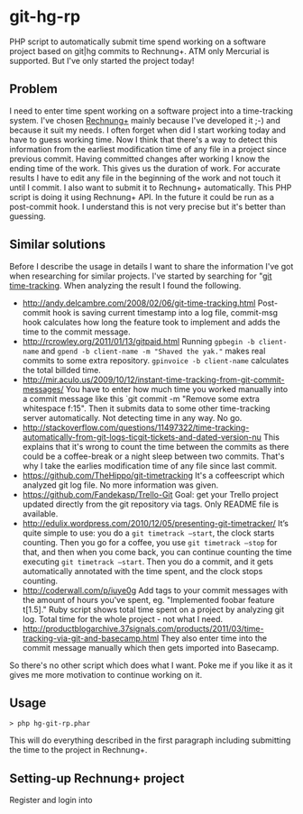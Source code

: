 git-hg-rp
=========

PHP script to automatically submit time spend working on a software project based on git|hg commits to Rechnung+.
ATM only Mercurial is supported. But I've only started the project today!

Problem
-------

I need to enter time spent working on a software project into a time-tracking system. 
I've chosen [Rechnung+](http://rechnung-plus.de) mainly because I've developed it ;-) and because it suit my needs.
I often forget when did I start working today and have to guess working time. Now I think that there's a way to 
detect this information from the earliest modification time of any file in a project since previous commit.
Having committed changes after working I know the ending time of the work. This gives us the duration of work.
For accurate results I have to edit any file in the beginning of the work and not touch it until I commit.
I also want to submit it to Rechnung+ automatically. This PHP script is doing it using Rechnung+ API.
In the future it could be run as a post-commit hook.
I understand this is not very precise but it's better than guessing.

Similar solutions
-----------------

Before I describe the usage in details I want to share the information I've got when researching for similar projects. 
I've started by searching for "[git time-tracking](https://www.google.de/webhp?q=git%20time-tracking). 
When analyzing the result I found the following.

* http://andy.delcambre.com/2008/02/06/git-time-tracking.html
  Post-commit hook is saving current timestamp into a log file, 
  commit-msg hook calculates how long the feature took to implement and adds the time to the commit message.
* http://rcrowley.org/2011/01/13/gitpaid.html
  Running `gpbegin -b client-name` and `gpend -b client-name -m "Shaved the yak."` makes real commits to some extra
  repository. `gpinvoice -b client-name` calculates the total billded time.
* http://mir.aculo.us/2009/10/12/instant-time-tracking-from-git-commit-messages/
  You have to enter how much time you worked manually into a commit message like this 
  `git commit -m "Remove some extra whitespace f:15". Then it submits data to some other time-tracking server
  automatically. Not detecting time in any way. No go.
* http://stackoverflow.com/questions/11497322/time-tracking-automatically-from-git-logs-ticgit-tickets-and-dated-version-nu
  This explains that it's wrong to count the time between the commits as there could be a coffee-break or
  a night sleep between two commits. That's why I take the earlies modification time of any file since last commit.
* https://github.com/TheHippo/git-timetracking
  It's a coffeescript which analyzed git log file. No more information was given.
* https://github.com/Fandekasp/Trello-Git
  Goal: get your Trello project updated directly from the git repository via tags. Only README file is available.
* http://edulix.wordpress.com/2010/12/05/presenting-git-timetracker/
  It’s quite simple to use: you do a `git timetrack –start`, the clock starts counting. 
  Then you go for a coffee, you use `git timetrack –stop` for that, and then when you come back, 
  you can continue counting the time executing `git timetrack –start`. 
  Then you do a commit, and it gets automatically annotated with the time spent, and the clock stops counting.
* http://coderwall.com/p/iuye0g
  Add tags to your commit messages with the amount of hours you've spent, eg. "Implemented foobar feature t[1.5]."
  Ruby script shows total time spent on a project by analyzing git log. Total time for the whole project - not what I need.
* http://productblogarchive.37signals.com/products/2011/03/time-tracking-via-git-and-basecamp.html
  They also enter time into the commit message manually which then gets imported into Basecamp.

So there's no other script which does what I want. Poke me if you like it as it gives me more motivation to continue
working on it.

## Usage

    > php hg-git-rp.phar
    
This will do everything described in the first paragraph including submitting the time to the project in Rechnung+.

## Setting-up Rechnung+ project

Register and login into 